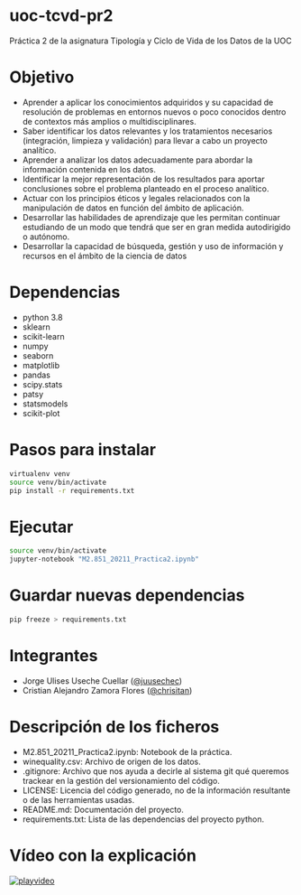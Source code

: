 # uoc-tcvd-pr2
Práctica 2 de la asignatura Tipología y Ciclo de Vida de los Datos de la UOC

# Objetivo
- Aprender a aplicar los conocimientos adquiridos y su capacidad de resolución de
problemas en entornos nuevos o poco conocidos dentro de contextos más amplios o
multidisciplinares.
- Saber identificar los datos relevantes y los tratamientos necesarios (integración,
limpieza y validación) para llevar a cabo un proyecto analítico.
- Aprender a analizar los datos adecuadamente para abordar la información contenida en
los datos.
- Identificar la mejor representación de los resultados para aportar conclusiones sobre el
problema planteado en el proceso analítico.
- Actuar con los principios éticos y legales relacionados con la manipulación de datos en
función del ámbito de aplicación.
- Desarrollar las habilidades de aprendizaje que les permitan continuar estudiando de un
modo que tendrá que ser en gran medida autodirigido o autónomo.
- Desarrollar la capacidad de búsqueda, gestión y uso de información y recursos en el
ámbito de la ciencia de datos

# Dependencias
- python 3.8
- sklearn
- scikit-learn
- numpy
- seaborn
- matplotlib
- pandas
- scipy.stats
- patsy
- statsmodels
- scikit-plot

# Pasos para instalar
```sh
virtualenv venv
source venv/bin/activate
pip install -r requirements.txt
```

# Ejecutar
```sh
source venv/bin/activate
jupyter-notebook "M2.851_20211_Practica2.ipynb"
```

# Guardar nuevas dependencias
```sh
pip freeze > requirements.txt
```

# Integrantes
- Jorge Ulises Useche Cuellar ([@juusechec](https://github.com/juusechec))
- Cristian Alejandro Zamora Flores ([@chrisitan](https://github.com/chrisitan))

# Descripción de los ficheros
- M2.851_20211_Practica2.ipynb: Notebook de la práctica.
- winequality.csv: Archivo de origen de los datos.
- .gitignore: Archivo que nos ayuda a decirle al sistema git qué queremos trackear en la gestión del versionamiento del código.
- LICENSE: Licencia del código generado, no de la información resultante o de las herramientas usadas.
- README.md: Documentación del proyecto.
- requirements.txt: Lista de las dependencias del proyecto python.

# Vídeo con la explicación
[![playvideo](https://user-images.githubusercontent.com/4140058/138766156-f5068597-1423-485e-a600-c2c22b311be3.png)](https://drive.google.com/file/d/1HOfT8t2qD4HYXyg6MBHXMWwV-0-kPX83/view)


